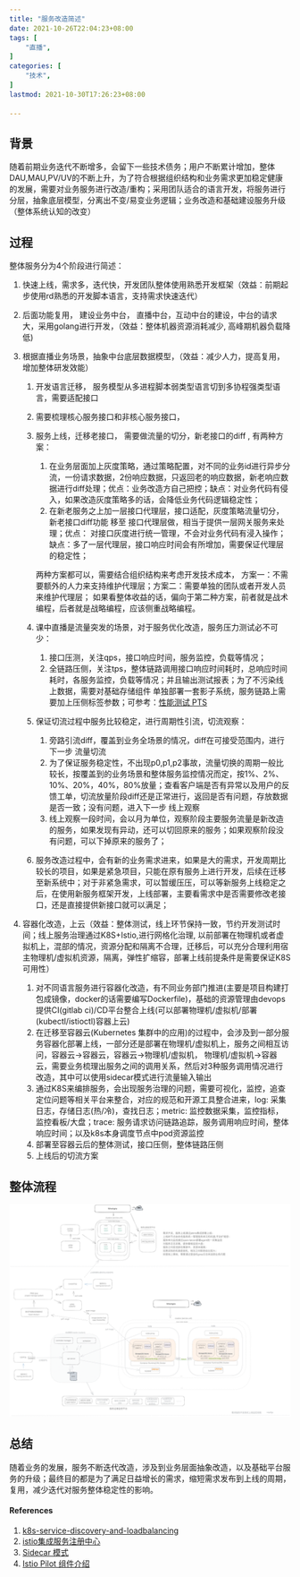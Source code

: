 ```yaml
---
title: "服务改造简述"
date: 2021-10-26T22:04:23+08:00
tags: [
	"直播",
]
categories: [
	"技术",
]
lastmod: 2021-10-30T17:26:23+08:00

---
```


## 背景

随着前期业务迭代不断增多，会留下一些技术债务；用户不断累计增加，整体DAU,MAU,PV/UV的不断上升，为了符合根据组织结构和业务需求更加稳定健康的发展，需要对业务服务进行改造/重构；采用团队适合的语言开发，将服务进行分层，抽象底层模型，分离出不变/易变业务逻辑；业务改造和基础建设服务升级（整体系统认知的改变）

<!--more-->

## 过程

整体服务分为4个阶段进行简述：

1. 快速上线，需求多，迭代快，开发团队整体使用熟悉开发框架（效益：前期起步使用rd熟悉的开发脚本语言，支持需求快速迭代）

2. 后面功能复用， 建设业务中台， 直播中台，互动中台的建设，中台的请求大，采用golang进行开发，（效益：整体机器资源消耗减少, 高峰期机器负载降低)

3. 根据直播业务场景，抽象中台底层数据模型，（效益：减少人力，提高复用，增加整体研发效能）

   1. 开发语言迁移， 服务模型从多进程脚本弱类型语言切到多协程强类型语言，需要适配接口 

   2. 需要梳理核心服务接口和非核心服务接口，

   3. 服务上线，迁移老接口， 需要做流量的切分，新老接口的diff , 有两种方案：

      1. 在业务层面加上灰度策略，通过策略配置，对不同的业务id进行异步分流，一份请求数据，2份响应数据，只返回老的响应数据，新老响应数据进行diff处理；优点：业务改造方自己把控；缺点：对业务代码有侵入，如果改造灰度策略多的话，会降低业务代码逻辑稳定性；
      2. 在新老服务之上加一层接口代理层，接口适配，灰度策略流量切分，新老接口diff功能 移至 接口代理层做，相当于提供一层网关服务来处理；优点： 对接口灰度进行统一管理，不会对业务代码有浸入操作；缺点：多了一层代理层，接口响应时间会有所增加，需要保证代理层的稳定性；

      两种方案都可以，需要结合组织结构来考虑开发技术成本， 方案一：不需要额外的人力来支持维护代理层；方案二：需要单独的团队或者开发人员来维护代理层； 如果看整体收益的话，偏向于第二种方案，前者就是战术编程，后者就是战略编程，应该侧重战略编程。

   4. 课中直播是流量突发的场景，对于服务优化改造，服务压力测试必不可少：

      1. 接口压测，关注qps，接口响应时间，服务监控，负载等情况；
      2. 全链路压侧，关注tps，整体链路调用接口响应时间耗时，总响应时间耗时，各服务监控，负载等情况；并且输出测试报表；为了不污染线上数据，需要对基础存储组件 单独部署一套影子系统，服务链路上需要加上压侧标签参数；可参考：[性能测试 PTS](https://help.aliyun.com/document_detail/29337.html)

   5. 保证切流过程中服务比较稳定，进行周期性引流，切流观察：

      1. 旁路引流diff，覆盖到业务全场景的情况，diff在可接受范围内，进行下一步 流量切流
      2. 为了保证服务稳定性，不出现p0,p1,p2事故，流量切换的周期一般比较长，按覆盖到的业务场景和整体服务监控情况而定，按1%、2%、10%、20%，40%，80%放量；查看客户端是否有异常以及用户的反馈工单，切流放量阶段diff还是正常进行，返回是否有问题，存放数据是否一致；没有问题，进入下一步  线上观察
      3. 线上观察一段时间，会以月为单位，观察阶段主要服务流量是新改造的服务，如果发现有异动，还可以切回原来的服务；如果观察阶段没有问题，可以下掉原来的服务了；

   6. 服务改造过程中，会有新的业务需求进来，如果是大的需求，开发周期比较长的项目，如果是紧急项目，只能在原有服务上进行开发，后续在迁移至新系统中；对于非紧急需求，可以暂缓压压，可以等新服务上线稳定之后，在使用新服务框架开发，上线部署，主要看需求中是否需要修改老接口，还是直接提供新接口就可以满足；

4. 容器化改造，上云（效益：整体测试，线上环节保持一致，节约开发测试时间；线上服务治理通过K8S+Istio,进行网格化治理, 以前部署在物理机或者虚拟机上，混部的情况，资源分配和隔离不合理，迁移后，可以充分合理利用宿主物理机/虚拟机资源，隔离，弹性扩缩容，部署上线前提条件是需要保证K8S可用性）

   1. 对不同语言服务进行容器化改造，有不同业务部门推进(主要是项目构建打包成镜像，docker的话需要编写Dockerfile)，基础的资源管理由devops提供CI(gitlab ci)/CD平台整合上线(可以部署物理机/虚拟机/部署(kubectl/istioctl)容器上云)
   2. 在迁移至容器云(Kubernetes 集群中的应用)的过程中，会涉及到一部分服务容器化部署上线，一部分还是部署在物理机/虚拟机上，服务之间相互访问，容器云->容器云，容器云->物理机/虚拟机， 物理机/虚拟机->容器云，需要业务梳理出服务之间的调用关系，然后对3种服务调用情况进行改造，其中可以使用sidecar模式进行流量输入输出
   3. 通过K8S来编排服务，会出现服务治理的问题，需要可视化，监控，追查定位问题等相关平台来整合，对应的规范和开源工具整合进来，log: 采集日志，存储日志(热/冷)，查找日志；metric: 监控数据采集，监控指标，监控看板/大盘；trace: 服务请求访问链路追踪，服务调用响应时间，整体响应时间；以及k8s本身调度节点中pod资源监控
   4. 部署至容器云后的整体测试，接口压侧，整体链路压侧
   5. 上线后的切流方案

## 整体流程

![cicd](https://raw.githubusercontent.com/weedge/mypic/master/cicd.png)

## 总结

随着业务的发展，服务不断迭代改造，涉及到业务层面抽象改造，以及基础平台服务的升级；最终目的都是为了满足日益增长的需求，缩短需求发布到上线的周期，复用，减少迭代对服务整体稳定性的影响。



#### References

1. [k8s-service-discovery-and-loadbalancing](https://jimmysong.io/kubernetes-handbook/practice/service-discovery-and-loadbalancing.html)
2. [istio集成服务注册中心](https://www.servicemesher.com/istio-handbook/practice/integration-registry.html)
3. [Sidecar 模式](https://www.servicemesher.com/istio-handbook/concepts/sidecar-injection.html)
4. [Istio Pilot 组件介绍](https://zhaohuabing.com/post/2019-10-21-pilot-discovery-code-analysis/)

